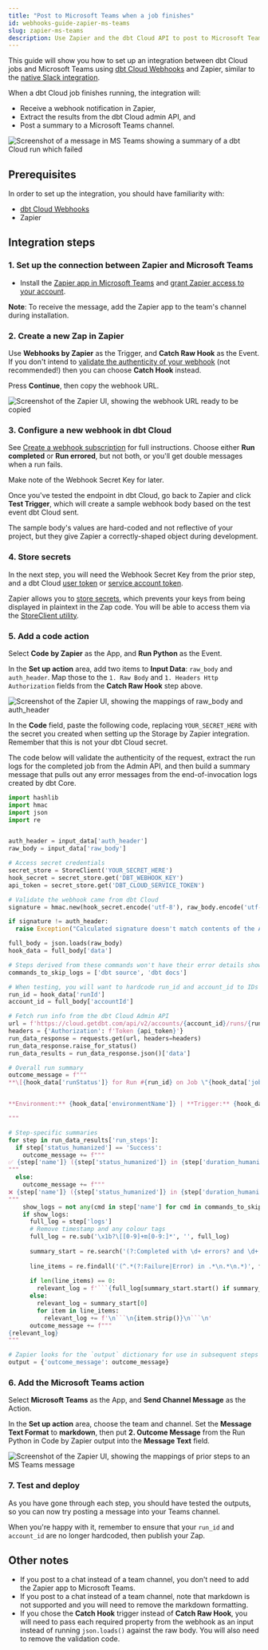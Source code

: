 ```yaml
---
title: "Post to Microsoft Teams when a job finishes"
id: webhooks-guide-zapier-ms-teams
slug: zapier-ms-teams
description: Use Zapier and the dbt Cloud API to post to Microsoft Teams
---
```


This guide will show you how to set up an integration between dbt Cloud jobs and Microsoft Teams using [dbt Cloud Webhooks](/docs/deploy/webhooks) and Zapier, similar to the [native Slack integration](/faqs/accounts/slack). 

When a dbt Cloud job finishes running, the integration will:

 - Receive a webhook notification in Zapier,
 - Extract the results from the dbt Cloud admin API, and
 - Post a summary to a Microsoft Teams channel.

![Screenshot of a message in MS Teams showing a summary of a dbt Cloud run which failed](/img/guides/orchestration/webhooks/zapier-ms-teams/ms-teams-ui.png)
## Prerequisites

In order to set up the integration, you should have familiarity with:
- [dbt Cloud Webhooks](/docs/deploy/webhooks)
- Zapier
## Integration steps
### 1. Set up the connection between Zapier and Microsoft Teams 

* Install the [Zapier app in Microsoft Teams](https://appsource.microsoft.com/en-us/product/office/WA200002044) and [grant Zapier access to your account](https://zapier.com/blog/how-to-automate-microsoft-teams/). 

**Note**: To receive the message, add the Zapier app to the team's channel during installation.

### 2. Create a new Zap in Zapier
Use **Webhooks by Zapier** as the Trigger, and **Catch Raw Hook** as the Event. If you don't intend to [validate the authenticity of your webhook](docs/deploy/webhooks#validate-a-webhook) (not recommended!) then you can choose **Catch Hook** instead. 

Press **Continue**, then copy the webhook URL. 

![Screenshot of the Zapier UI, showing the webhook URL ready to be copied](/img/guides/orchestration/webhooks/zapier-common/catch-raw-hook.png)

### 3. Configure a new webhook in dbt Cloud
See [Create a webhook subscription](/docs/deploy/webhooks#create-a-webhook-subscription) for full instructions. Choose either **Run completed** or **Run errored**, but not both, or you'll get double messages when a run fails.

Make note of the Webhook Secret Key for later.

Once you've tested the endpoint in dbt Cloud, go back to Zapier and click **Test Trigger**, which will create a sample webhook body based on the test event dbt Cloud sent.

The sample body's values are hard-coded and not reflective of your project, but they give Zapier a correctly-shaped object during development. 

### 4. Store secrets 
In the next step, you will need the Webhook Secret Key from the prior step, and a dbt Cloud [user token](https://docs.getdbt.com/docs/dbt-cloud-apis/user-tokens) or [service account token](https://docs.getdbt.com/docs/dbt-cloud-apis/service-tokens). 

Zapier allows you to [store secrets](https://help.zapier.com/hc/en-us/articles/8496293271053-Save-and-retrieve-data-from-Zaps), which prevents your keys from being displayed in plaintext in the Zap code. You will be able to access them via the [StoreClient utility](https://help.zapier.com/hc/en-us/articles/8496293969549-Store-data-from-code-steps-with-StoreClient).

<Snippet src="webhook_guide_zapier_secret_store" />

### 5. Add a code action
Select **Code by Zapier** as the App, and **Run Python** as the Event. 

In the **Set up action** area, add two items to **Input Data**: `raw_body` and `auth_header`. Map those to the `1. Raw Body` and `1. Headers Http Authorization` fields from the **Catch Raw Hook** step above.

![Screenshot of the Zapier UI, showing the mappings of raw_body and auth_header](/img/guides/orchestration/webhooks/zapier-common/run-python.png)

In the **Code** field, paste the following code, replacing `YOUR_SECRET_HERE` with the secret you created when setting up the Storage by Zapier integration. Remember that this is not your dbt Cloud secret.

The code below will validate the authenticity of the request, extract the run logs for the completed job from the Admin API, and then build a summary message that pulls out any error messages from the end-of-invocation logs created by dbt Core.

```python
import hashlib
import hmac
import json
import re


auth_header = input_data['auth_header']
raw_body = input_data['raw_body']

# Access secret credentials
secret_store = StoreClient('YOUR_SECRET_HERE')
hook_secret = secret_store.get('DBT_WEBHOOK_KEY')
api_token = secret_store.get('DBT_CLOUD_SERVICE_TOKEN')

# Validate the webhook came from dbt Cloud
signature = hmac.new(hook_secret.encode('utf-8'), raw_body.encode('utf-8'), hashlib.sha256).hexdigest()

if signature != auth_header:
  raise Exception("Calculated signature doesn't match contents of the Authorization header. This webhook may not have been sent from dbt Cloud.")

full_body = json.loads(raw_body)
hook_data = full_body['data'] 

# Steps derived from these commands won't have their error details shown inline, as they're messy
commands_to_skip_logs = ['dbt source', 'dbt docs']

# When testing, you will want to hardcode run_id and account_id to IDs that exist; the sample webhook won't work. 
run_id = hook_data['runId']
account_id = full_body['accountId']

# Fetch run info from the dbt Cloud Admin API
url = f'https://cloud.getdbt.com/api/v2/accounts/{account_id}/runs/{run_id}/?include_related=["run_steps"]'
headers = {'Authorization': f'Token {api_token}'}
run_data_response = requests.get(url, headers=headers)
run_data_response.raise_for_status()
run_data_results = run_data_response.json()['data']

# Overall run summary
outcome_message = f"""
**\[{hook_data['runStatus']} for Run #{run_id} on Job \"{hook_data['jobName']}\"]({run_data_results['href']})**


**Environment:** {hook_data['environmentName']} | **Trigger:** {hook_data['runReason']} | **Duration:** {run_data_results['duration_humanized']}

"""

# Step-specific summaries
for step in run_data_results['run_steps']:
  if step['status_humanized'] == 'Success':
    outcome_message += f"""
✅ {step['name']} ({step['status_humanized']} in {step['duration_humanized']})
"""
  else:
    outcome_message += f"""
❌ {step['name']} ({step['status_humanized']} in {step['duration_humanized']})
"""
    show_logs = not any(cmd in step['name'] for cmd in commands_to_skip_logs)
    if show_logs:
      full_log = step['logs']
      # Remove timestamp and any colour tags
      full_log = re.sub('\x1b?\[[0-9]+m[0-9:]*', '', full_log)
    
      summary_start = re.search('(?:Completed with \d+ errors? and \d+ warnings?:|Database Error|Compilation Error)', full_log)
    
      line_items = re.findall('(^.*(?:Failure|Error) in .*\n.*\n.*)', full_log, re.MULTILINE)
    
      if len(line_items) == 0:
        relevant_log = f'```{full_log[summary_start.start() if summary_start else 0:]}```'
      else:
        relevant_log = summary_start[0]
        for item in line_items:
          relevant_log += f'\n```\n{item.strip()}\n```\n'
      outcome_message += f"""
{relevant_log}
"""

# Zapier looks for the `output` dictionary for use in subsequent steps
output = {'outcome_message': outcome_message}
```

### 6. Add the Microsoft Teams action
Select **Microsoft Teams** as the App, and **Send Channel Message** as the Action.

In the **Set up action** area, choose the team and channel. Set the **Message Text Format** to **markdown**, then put **2. Outcome Message** from the Run Python in Code by Zapier output into the **Message Text** field. 

![Screenshot of the Zapier UI, showing the mappings of prior steps to an MS Teams message](/img/guides/orchestration/webhooks/zapier-ms-teams/ms-teams-zap-config.png)

### 7. Test and deploy
As you have gone through each step, you should have tested the outputs, so you can now try posting a message into your Teams channel. 

When you're happy with it, remember to ensure that your `run_id` and `account_id` are no longer hardcoded, then publish your Zap.

## Other notes
- If you post to a chat instead of a team channel, you don't need to add the Zapier app to Microsoft Teams.
- If you post to a chat instead of a team channel, note that markdown is not supported and you will need to remove the markdown formatting. 
- If you chose the **Catch Hook** trigger instead of **Catch Raw Hook**, you will need to pass each required property from the webhook as an input instead of running `json.loads()` against the raw body. You will also need to remove the validation code. 
